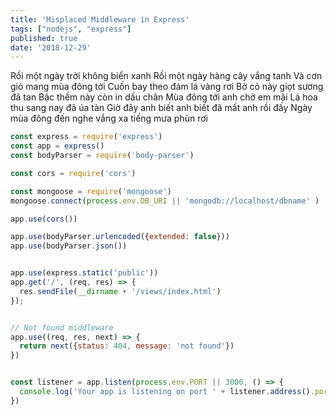 ```yaml
---
title: 'Misplaced Middleware in Express'
tags: ["nodejs", "express"]
published: true
date: '2018-12-29'
---
```



Rồi một ngày trời không biển xanh
Rồi một ngày hàng cây vắng tanh
Và cơn gió mang mùa đông tới
Cuốn bay theo đám lá vàng rơi
Bờ cỏ này giọt sương đã tan
Bậc thềm này còn in dấu chân
Mùa đông tới anh chờ em mãi
Lá hoa thu sang nay đã úa tàn
Giờ đây anh biết anh biết đã mất anh rồi đấy
Ngày mùa đông đến nghe vắng xa tiếng mưa phùn rơi


```javascript
const express = require('express')
const app = express()
const bodyParser = require('body-parser')

const cors = require('cors')

const mongoose = require('mongoose')
mongoose.connect(process.env.DB_URI || 'mongodb://localhost/dbname' )

app.use(cors())

app.use(bodyParser.urlencoded({extended: false}))
app.use(bodyParser.json())


app.use(express.static('public'))
app.get('/', (req, res) => {
  res.sendFile(__dirname + '/views/index.html')
});


// Not found middleware
app.use((req, res, next) => {
  return next({status: 404, message: 'not found'})
})


const listener = app.listen(process.env.PORT || 3000, () => {
  console.log('Your app is listening on port ' + listener.address().port)
})
```

<br>

